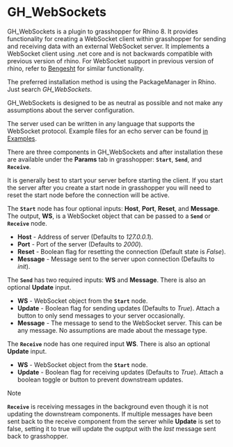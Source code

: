 # GH_WebSockets

GH_WebSockets is a plugin to grasshopper for Rhino 8. It provides functionality for creating a WebSocket client within grasshopper for sending and receiving data with an external WebSocket server. It implements a WebSocket client using .net core and is not backwards compatible with previous version of rhino. For WebSocket support in previous version of rhino, refer to [Bengesht](https://www.food4rhino.com/en/app/bengesht) for similar functionality.

The preferred installation method is using the PackageManager in Rhino. Just search *GH_WebSockets*.

GH_WebSockets is designed to be as neutral as possible and not make any assumptions about the server configuration. 

The server used can be written in any language that supports the WebSocket protocol. Example files for an echo server can be found [in Examples](Examples). 

There are three components in GH_WebSockets and after installation these are available under the **Params** tab in grasshopper: **`Start`**, **`Send`**, and **`Receive`**.

It is generally best to start your server before starting the client. If you start the server after you create a start node in grasshopper you will need to reset the start node before the connection will be active. 

The **`Start`** node has four optional inputs: **Host**, **Port**, **Reset**, and **Message**. The output, **WS**, is a WebSocket object that can be passed to a **`Send`** or
**`Receive`** node.

- **Host** - Address of server (Defaults to *127.0.0.1*).
- **Port** - Port of the server (Defaults to *2000*).
- **Reset** - Boolean flag for resetting the connection (Default state is *False*).
- **Message** - Message sent to the server upon connection (Defaults to *init*).

The **`Send`** has two required inputs: **WS** and **Message**. There is also an optional **Update** input. 

- **WS** - WebSocket object from the **`Start`** node.
- **Update** - Boolean flag for sending updates (Defaults to *True*). Attach a button to only send messages to your server occasionally.
- **Message** - The message to send to the WebSocket server. This can be any message. No assumptions are made about the message type.

The **`Receive`** node has one required input **WS**. There is also an optional **Update** input. 

- **WS** - WebSocket object from the **`Start`** node.
- **Update** - Boolean flag for receiving updates (Defaults to *True*). Attach a boolean toggle or button to prevent downstream updates.

>[!NOTE]
>**`Receive`** is receiving messages in the background even though it is not updating the downstream components. If multiple messages have been sent back to the receive component from the server while **Update** is set to false, setting it to true will update the ouptput with the *last* message sent back to grasshopper. 

